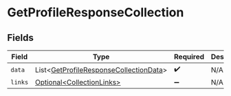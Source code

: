 # GetProfileResponseCollection


## Fields

| Field                                                                                                  | Type                                                                                                   | Required                                                                                               | Description                                                                                            |
| ------------------------------------------------------------------------------------------------------ | ------------------------------------------------------------------------------------------------------ | ------------------------------------------------------------------------------------------------------ | ------------------------------------------------------------------------------------------------------ |
| `data`                                                                                                 | List\<[GetProfileResponseCollectionData](../../models/components/GetProfileResponseCollectionData.md)> | :heavy_check_mark:                                                                                     | N/A                                                                                                    |
| `links`                                                                                                | [Optional\<CollectionLinks>](../../models/components/CollectionLinks.md)                               | :heavy_minus_sign:                                                                                     | N/A                                                                                                    |